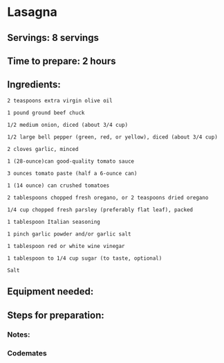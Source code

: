 # Lasagna

## Servings: 8 servings

## Time to prepare: 2 hours

## Ingredients:


    2 teaspoons extra virgin olive oil

    1 pound ground beef chuck

    1/2 medium onion, diced (about 3/4 cup)

    1/2 large bell pepper (green, red, or yellow), diced (about 3/4 cup)

    2 cloves garlic, minced

    1 (28-ounce)can good-quality tomato sauce

    3 ounces tomato paste (half a 6-ounce can)

    1 (14 ounce) can crushed tomatoes

    2 tablespoons chopped fresh oregano, or 2 teaspoons dried oregano

    1/4 cup chopped fresh parsley (preferably flat leaf), packed

    1 tablespoon Italian seasoning

    1 pinch garlic powder and/or garlic salt

    1 tablespoon red or white wine vinegar

    1 tablespoon to 1/4 cup sugar (to taste, optional)

    Salt


## Equipment needed:


## Steps for preparation:



### Notes:



### Codemates #
